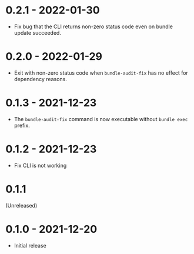 # 0.2.1 - 2022-01-30

- Fix bug that the CLI returns non-zero status code even on bundle update succeeded.

# 0.2.0 - 2022-01-29

- Exit with non-zero status code when `bundle-audit-fix` has no effect for dependency reasons.

# 0.1.3 - 2021-12-23

- The `bundle-audit-fix` command is now executable without `bundle exec` prefix.

# 0.1.2 - 2021-12-23

- Fix CLI is not working

# 0.1.1

(Unreleased)

# 0.1.0 - 2021-12-20

- Initial release
